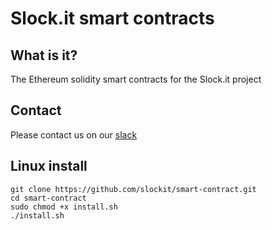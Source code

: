 # Slock.it smart contracts

## What is it?
The Ethereum solidity smart contracts for the Slock.it project

## Contact
Please contact us on our [slack](https://slockt.slack.com/)
## Linux install
```
git clone https://github.com/slockit/smart-contract.git
cd smart-contract
sudo chmod +x install.sh
./install.sh
```

